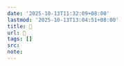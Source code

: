 ```yaml
---
date: '2025-10-13T11:32:09+08:00'
lastmod: '2025-10-13T13:04:51+08:00'
title: 󰫹
url: 󰫹
tags: []
src:
note:
---
```

